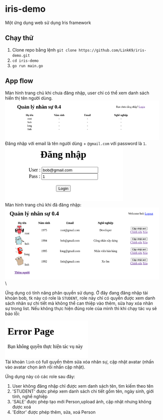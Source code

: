 # iris-demo

Một ứng dụng web sử dụng Iris framework

## Chạy thử

1. Clone repo bằng lệnh `git clone https://github.com/LinkK9/iris-demo.git`
2. `cd iris-demo`
3. `go run main.go`

## App flow

Màn hình trang chủ khi chưa đăng nhập, user chỉ có thể xem danh sách hiển thị tên người dùng.\
![Screenshot](./images/homeUnlog.png) \
Đăng nhập với email là tên người dùng + `@gmail.com` với password là `1`.\
![Screenshot](./images/login.png) \
Màn hình trang chủ khi đã đăng nhập: \
![Screenshot](./images/homeloged.png) \

Ứng dụng có tính năng phân quyền sử dụng. Ở đây đang đăng nhập tài khoản bob, tk này có role là `STUDENT`, role này chỉ có quyền được xem danh sách nhân sự chi tiết mà không thể can thiệp vào thêm, sửa hay xóa nhân sự trong list. Nếu không thực hiện đúng role của mình thì khi chạy tác vụ sẽ báo lỗi:

![Screenshot](./images/error.png) \
Tài khoản `linh` có full quyền thêm sửa xóa nhân sự, cập nhật avatar (nhấn vào avatar chọn ảnh rồi nhấn cập nhật).

Ứng dụng này có các role sau đây:

1. User không đăng nhập chỉ được xem danh sách tên, tìm kiếm theo tên
2. 'STUDENT' được phép xem danh sách chi tiết gồm tên, ngày sinh, giới tính, nghề nghiệp
3. 'SALE' được phép tạo mới Person,upload ảnh, cập nhật nhưng không được xoá
4. 'Editor' được phép thêm, sửa, xoá Person
